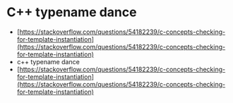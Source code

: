 # C++ typename dance

* [https://stackoverflow.com/questions/54182239/c-concepts-checking-for-template-instantiation](https://stackoverflow.com/questions/54182239/c-concepts-checking-for-template-instantiation)
* c++ typename dance
* [https://stackoverflow.com/questions/54182239/c-concepts-checking-for-template-instantiation](https://stackoverflow.com/questions/54182239/c-concepts-checking-for-template-instantiation)
